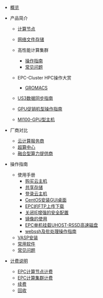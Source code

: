 <!-- 请勿添加产品标题，标题行将由系统自动增加，名称将于您申请邮件提供的仓库名称一致 -->

* [概览](/epc/README)

* 产品简介
   * [计算节点](/epc/whatisepc.md)
   * [网络文件存储](/epc/smb.md)
   * 高性能计算集群
      * [操作指南](/epc/epc_cluster/introduction.md)
      * [常见问题](/epc/epc_cluster/faq.md)
	  
   * EPC-Cluster HPC操作大赏
      * [GROMACS](/epc/epc_cluster/gromacs.md)
   * [US3数据同步指南](/epc/epc_cluster/us3.md)
   * [GPU促销机型操作指南](/epc/epc_cluster/gpusel.md)
   * [MI100-GPU型主机](/epc/mi100.md)

* 厂商对比
   * [云计算服务商](/epc/compareToCloud.md)
   * [超算中心](/epc/compareToHpcCenter.md)
   * [融合型算力提供商](/epc/compareToMixed.md)
   
* 操作指南

   *  使用手册 
      * [购买云主机](/epc/manual/buy.md)
      * [共享存储](/epc/manual/share.md)
      * [登录云主机](/epc/manual/login.md)
      * [CentOS安装GUI桌面](/epc/manual/GUI.md)
      * [EPC的FTP上传下载](/epc/manual/FTP.md)
      * [关闭IE增强的安全配置](/epc/manual/IE.md)
      * [镜像的使用](/epc/manual/mirror.md)
	  * [EPC单机挂载UHOST-RSSD高速磁盘](/epc/epc_cluster/rssd.md)
      * [webssh及批处理操作指南](/epc/epc_cluster/webssh.md)
   * [VASP安装](/epc/vasp.md)
   * [常用软件](/epc/software.md)
   * [常见问题](/epc/adaption.md)

* [计费说明]() 
     * [EPC计算节点计费](/epc/charge/EPC_charge.md)
     * [EPC计算集群计费](/epc/charge/EPC-Cluster_charge.md)
     * [续费](/epc/charge/renew.md)
     * [回收](/epc/charge/recycle.md)
